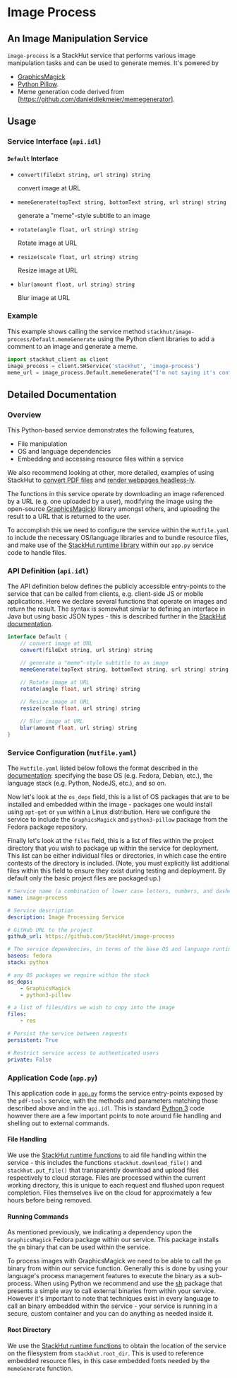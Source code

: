 # Image Process
## An Image Manipulation Service

`image-process` is a StackHut service that performs various image manipulation tasks and can be used to generate memes. It's powered by

* [GraphicsMagick](http://www.graphicsmagick.org/)
* [Python Pillow](https://python-pillow.github.io/).
* Meme generation code derived from [https://github.com/danieldiekmeier/memegenerator].

## Usage

### Service Interface (`api.idl`)

#### `Default` Interface

* `convert(fileExt string, url string) string`

    convert image at URL

* `memeGenerate(topText string, bottomText string, url string) string`

    generate a "meme"-style subtitle to an image

* `rotate(angle float, url string) string`

    Rotate image at URL
    
* `resize(scale float, url string) string`

    Resize image at URL

* `blur(amount float, url string) string`

    Blur image at URL


### Example

This example shows calling the service method `stackhut/image-process/Default.memeGenerate` using the Python client libraries to add a comment to an image and generate a meme.

```python
import stackhut_client as client
image_process = client.SHService('stackhut', 'image-process')
meme_url = image_process.Default.memeGenerate("I'm not saying it's containers...", "...but it's containers", "https://raw.githubusercontent.com/danieldiekmeier/memegenerator/master/aliens.jpg")
```

## Detailed Documentation

### Overview

This Python-based service demonstrates the following features,

* File manipulation
* OS and language dependencies
* Embedding and accessing resource files within a service

We also recommend looking at other, more detailed, examples of using StackHut to [convert PDF files](https://github.com/StackHut/pdf-tools) and [render webpages headless-ly](https://github.com/StackHut/web-tools).

The functions in this service operate by downloading an image referenced by a URL (e.g. one uploaded by a user), modifying the image using the open-source [GraphicsMagick](http://www.graphicsmagick.org/)) library amongst others, and uploading the result to a URL that is returned to the user.

To accomplish this we need to configure the service within the `Hutfile.yaml` to include the necessary OS/language libraries and to bundle resource files, and make use of the [StackHut runtime library](http://stackhut.readthedocs.org/en/latest/creating_service/service_runtime.html) within our `app.py` service code to handle files.


### API Definition (`api.idl`)

The API definition below defines the publicly accessible entry-points to the service that can be called from clients, e.g. client-side JS or mobile applications. Here we declare several functions that operate on images and return the result. 
The syntax is somewhat similar to defining an interface in Java but using basic JSON types - this is described further in the [StackHut documentation](http://stackhut.readthedocs.org/en/latest/creating_service/app_structure.html#interface-definition-api-idl).


```java
interface Default {
    // convert image at URL
    convert(fileExt string, url string) string

    // generate a "meme"-style subtitle to an image
    memeGenerate(topText string, bottomText string, url string) string

    // Rotate image at URL
    rotate(angle float, url string) string
    
    // Resize image at URL
    resize(scale float, url string) string

    // Blur image at URL
    blur(amount float, url string) string
}
```


### Service Configuration (`Hutfile.yaml`)

The `Hutfile.yaml` listed below follows the format described in the [documentation](http://stackhut.readthedocs.org/en/latest/creating_service/service_structure.html#hutfile): specifying the base OS (e.g. Fedora, Debian, etc.), the language stack (e.g. Python, NodeJS, etc.), and so on. 

Now let's look at the `os_deps` field, this is a list of OS packages that are to be installed and embedded within the image - packages one would install using `apt-get` or `yum` within a Linux distribution. 
Here we configure the service to include the `GraphicsMagick` and `python3-pillow` package from the Fedora package repository.

Finally let's look at the `files` field, this is a list of files within the project directory that you wish to package up within the service for deployment.
This list can be either individual files or directories, in which case the entire contests of the directory is included. (Note, you must explicitly list additional files within this field to ensure they exist during testing and deployment. By default only the basic project files are packaged up.)


```yaml
# Service name (a combination of lower case letters, numbers, and dashes)
name: image-process

# Service description
description: Image Processing Service

# GitHub URL to the project
github_url: https://github.com/StackHut/image-process

# The service dependencies, in terms of the base OS and language runtime
baseos: fedora
stack: python

# any OS packages we require within the stack
os_deps:
    - GraphicsMagick
    - python3-pillow

# a list of files/dirs we wish to copy into the image
files:
    - res

# Persist the service between requests
persistent: True

# Restrict service access to authenticated users
private: False
```

### Application Code (`app.py`) 

This application code in [`app.py`](https://github.com/StackHut/image-process/blob/master/app.py) forms the service entry-points exposed by the `pdf-tools` service, with the methods and parameters matching those described above and in the `api.idl`.
This is standard [Python 3](http://www.python.org) code however there are a few important points to note around file handling and shelling out to external commands.

#### File Handling

We use the [StackHut runtime functions](http://stackhut.readthedocs.org/en/latest/creating_service/service_runtime.html) to aid file handling within the service - this includes the functions `stackhut.download_file()` and `stackhut.put_file()` that transparently download and upload files respectively to cloud storage. Files are processed within the current working directory, this is unique to each request and flushed upon request completion. Files themselves live on the cloud for approximately a few hours before being removed.

#### Running Commands

As mentioned previously, we indicating a dependency upon the `GraphicsMagick` Fedora package within our service. This package installs the `gm` binary that can be used within the service.

To process images with GraphicsMagick we need to be able to call the `gm` binary from within our service function. Generally this is done by using your language's process management features to execute the binary as a sub-process. 
When using Python we recommend and use the [sh](https://amoffat.github.com/sh) package that presents a simple way to call external binaries from within your service. 
However it's important to note that techniques exist in every language to call an binary embedded within the service - your service is running in a secure, custom container and you can do anything as needed inside it.

#### Root Directory

We use the [StackHut runtime functions](http://stackhut.readthedocs.org/en/latest/creating_service/service_runtime.html) to obtain the location of the service on the filesystem from `stackhut.root_dir`. This is used to reference embedded resource files, in this case embedded fonts needed by the `memeGenerate` function.


